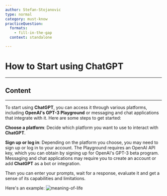 ```yaml
---
author: Stefan-Stojanovic
type: normal
category: must-know
practiceQuestion:
  formats:
    - fill-in-the-gap
  context: standalone

---
```


# How to Start using ChatGPT

---

## Content

---

To start using **ChatGPT**, you can access it through various platforms, including **OpenAI's GPT-3 Playground** or messaging and chat applications that integrate with it. Here are some steps to get started:

**Choose a platform**: Decide which platform you want to use to interact with **ChatGPT**.

**Sign up or log in**: Depending on the platform you choose, you may need to sign up or log in to your account. The Playground requires an OpenAI API key, which you can obtain by signing up for OpenAI's GPT-3 beta program. Messaging and chat applications may require you to create an account or add **ChatGPT** as a bot or integration.

Then you can enter your prompts, wait for a response, evaluate it and get a sense of its capabilities and limitations.

Here's an example:
![meaning-of-life](https://img.enkipro.com/a84207a4de1a7f3c22bfe9650ed70c4c.gif)